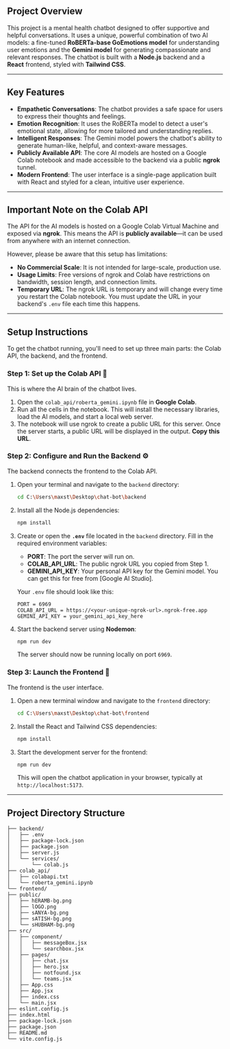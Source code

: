 ## Project Overview
This project is a mental health chatbot designed to offer supportive and helpful conversations. It uses a unique, powerful combination of two AI models: a fine-tuned **RoBERTa-base GoEmotions model** for understanding user emotions and the **Gemini model** for generating compassionate and relevant responses. The chatbot is built with a **Node.js** backend and a **React** frontend, styled with **Tailwind CSS**.

---

## Key Features
* **Empathetic Conversations**: The chatbot provides a safe space for users to express their thoughts and feelings.
* **Emotion Recognition**: It uses the RoBERTa model to detect a user's emotional state, allowing for more tailored and understanding replies.
* **Intelligent Responses**: The Gemini model powers the chatbot's ability to generate human-like, helpful, and context-aware messages.
* **Publicly Available API**: The core AI models are hosted on a Google Colab notebook and made accessible to the backend via a public **ngrok** tunnel.
* **Modern Frontend**: The user interface is a single-page application built with React and styled for a clean, intuitive user experience.

---

## Important Note on the Colab API
The API for the AI models is hosted on a Google Colab Virtual Machine and exposed via **ngrok**. This means the API is **publicly available**—it can be used from anywhere with an internet connection.

However, please be aware that this setup has limitations:
* **No Commercial Scale**: It is not intended for large-scale, production use.
* **Usage Limits**: Free versions of ngrok and Colab have restrictions on bandwidth, session length, and connection limits.
* **Temporary URL**: The ngrok URL is temporary and will change every time you restart the Colab notebook. You must update the URL in your backend's `.env` file each time this happens.

---

## Setup Instructions
To get the chatbot running, you'll need to set up three main parts: the Colab API, the backend, and the frontend.

### Step 1: Set up the Colab API 🧠
This is where the AI brain of the chatbot lives.
1.  Open the `colab_api/roberta_gemini.ipynb` file in **Google Colab**.
2.  Run all the cells in the notebook. This will install the necessary libraries, load the AI models, and start a local web server.
3.  The notebook will use ngrok to create a public URL for this server. Once the server starts, a public URL will be displayed in the output. **Copy this URL**.

### Step 2: Configure and Run the Backend ⚙️
The backend connects the frontend to the Colab API.
1.  Open your terminal and navigate to the `backend` directory:
    ```bash
    cd C:\Users\maxst\Desktop\chat-bot\backend
    ```
2.  Install all the Node.js dependencies:
    ```bash
    npm install
    ```
3.  Create or open the **`.env`** file located in the `backend` directory. Fill in the required environment variables:
    * **PORT**: The port the server will run on.
    * **COLAB_API_URL**: The public ngrok URL you copied from Step 1.
    * **GEMINI_API_KEY**: Your personal API key for the Gemini model. You can get this for free from [Google AI Studio].

    Your `.env` file should look like this:
    ```env
    PORT = 6969
    COLAB_API_URL = https://<your-unique-ngrok-url>.ngrok-free.app
    GEMINI_API_KEY = your_gemini_api_key_here
    ```
4.  Start the backend server using **Nodemon**:
    ```bash
    npm run dev
    ```
    The server should now be running locally on port `6969`.

### Step 3: Launch the Frontend 🚀
The frontend is the user interface.
1.  Open a new terminal window and navigate to the `frontend` directory:
    ```bash
    cd C:\Users\maxst\Desktop\chat-bot\frontend
    ```
2.  Install the React and Tailwind CSS dependencies:
    ```bash
    npm install
    ```
3.  Start the development server for the frontend:
    ```bash
    npm run dev
    ```
    This will open the chatbot application in your browser, typically at `http://localhost:5173`.

---

## Project Directory Structure
```chat-bot/
├── backend/
│   ├── .env
│   ├── package-lock.json
│   ├── package.json
│   ├── server.js
│   └── services/
│       └── colab.js
├── colab_api/
│   ├── colabapi.txt
│   └── roberta_gemini.ipynb
└── frontend/
├── public/
│   ├── hERAMB-bg.png
│   ├── lOGO.png
│   ├── sANYA-bg.png
│   ├── sATISH-bg.png
│   └── sHUBHAM-bg.png
├── src/
│   ├── component/
│   │   ├── messageBox.jsx
│   │   └── searchbox.jsx
│   ├── pages/
│   │   ├── chat.jsx
│   │   ├── hero.jsx
│   │   ├── notfound.jsx
│   │   └── teams.jsx
│   ├── App.css
│   ├── App.jsx
│   ├── index.css
│   └── main.jsx
├── eslint.config.js
├── index.html
├── package-lock.json
├── package.json
├── README.md
└── vite.config.js
